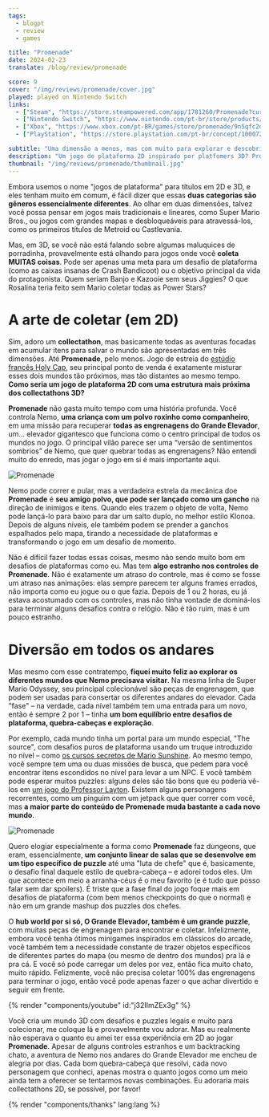 ```yaml
---
tags:
  - blogpt
  - review
  - games

title: "Promenade"
date: 2024-02-23
translate: /blog/review/promenade

score: 9
cover: "/img/reviews/promenade/cover.jpg"
played: played on Nintendo Switch
links:
  - ["Steam", "https://store.steampowered.com/app/1781260/Promenade?curator_clanid=44763507"]
  - ["Nintendo Switch", "https://www.nintendo.com/pt-br/store/products/promenade-switch/"]
  - ["Xbox", "https://www.xbox.com/pt-BR/games/store/promenade/9n5qfc2d98pp"]
  - ["PlayStation", "https://store.playstation.com/pt-br/concept/10007228"]

subtitle: "Uma dimensão a menos, mas com muito para explorar e descobrir"
description: "Um jogo de plataforma 2D inspirado por platfomers 3D? Promenade tem uma dimensão a menos, mas ainda há muito a explorar e descobrir em seus lindos mundos."
thumbnail: "/img/reviews/promenade/thumbnail.jpg"
---
```


Embora usemos o nome "jogos de plataforma" para títulos em 2D e 3D, e eles tenham muito em comum, é fácil dizer que essas **duas categorias são gêneros essencialmente diferentes**. Ao olhar em duas dimensões, talvez você possa pensar em jogos mais tradicionais e lineares, como Super Mario Bros., ou jogos com grandes mapas e desbloqueáveis para atravessá-los, como os primeiros títulos de Metroid ou Castlevania.

Mas, em 3D, se você não está falando sobre algumas maluquices de porradinha, provavelmente está olhando para jogos onde você **coleta MUITAS coisas**. Pode ser apenas uma meta para um desafio de plataforma (como as caixas insanas de Crash Bandicoot) ou o objetivo principal da vida do protagonista. Quem seriam Banjo e Kazooie sem seus Jiggies? O que Rosalina teria feito sem Mario coletar todas as Power Stars?

# A arte de coletar (em 2D)

Sim, adoro um **collectathon**, mas basicamente todas as aventuras focadas em acumular itens para salvar o mundo são apresentadas em três dimensões. Até **Promenade**, pelo menos. Jogo de estreia do [estúdio francês Holy Cap](https://www.holycapstudio.com/en/home/), seu principal ponto de venda é exatamente misturar esses dois mundos tão próximos, mas tão distantes ao mesmo tempo. **Como seria um jogo de plataforma 2D com uma estrutura mais próxima dos collectathons 3D?**

**Promenade** não gasta muito tempo com uma história profunda. Você controla Nemo, **uma criança com um polvo roxinho como companheiro**, em uma missão para recuperar **todas as engrenagens do Grande Elevador**, um... elevador gigantesco que funciona como o centro principal de todos os mundos no jogo. O principal vilão parece ser uma “versão de sentimentos sombrios” de Nemo, que quer quebrar todas as engrenagens? Não entendi muito do enredo, mas jogar o jogo em si é mais importante aqui.

![Promenade](/img/reviews/promenade/puzzle.jpg)

Nemo pode correr e pular, mas a verdadeira estrela da mecânica doe **Promenade** é **seu amigo polvo, que pode ser lançado como um gancho** na direção de inimigos e itens. Quando eles trazem o objeto de volta, Nemo pode lançá-lo para baixo para dar um salto duplo, no melhor estilo Klonoa. Depois de alguns níveis, ele também podem se prender a ganchos espalhados pelo mapa, tirando a necessidade de plataformas e transformando o jogo em um desafio de momento.

Não é difícil fazer todas essas coisas, mesmo não sendo muito bom em desafios de plataformas como eu. Mas tem **algo estranho nos controles de Promenade**. Não é exatamente um atraso do controle, mas é como se fosse um atraso nas animações: elas sempre parecem ter alguns frames errados, não importa como eu jogue ou o que fazia. Depois de 1 ou 2 horas, eu já estava acostumado com os controles, mas não tinha vontade de dominá-los para terminar alguns desafios contra o relógio. Não é tão ruim, mas é um pouco estranho.

# Diversão em todos os andares

Mas mesmo com esse contratempo, **fiquei muito feliz ao explorar os diferentes mundos que Nemo precisava visitar**. Na mesma linha de Super Mario Odyssey, seu principal colecionável são peças de engrenagem, que podem ser usadas para consertar os diferentes andares do elevador. Cada "fase" – na verdade, cada nível também tem uma entrada para um novo, então é sempre 2 por 1 – tinha **um bom equilíbrio entre desafios de plataforma, quebra-cabeças e exploração**.

Por exemplo, cada mundo tinha um portal para um mundo especial, "The source", com desafios puros de plataforma usando um truque introduzido no nível – como [os cursos secretos de Mario Sunshine](https://www.mariowiki.com/Super_Mario_Sunshine#Secret_courses). Ao mesmo tempo, você sempre tem uma ou duas missões de busca, que pedem para você encontrar itens escondidos no nível para levar a um NPC. E você também pode esperar muitos puzzles: alguns deles são tão bons que eu poderia vê-los em [um jogo do Professor Layton](/pt/blog/review/layton-curious-village). Existem alguns personagens recorrentes, como um pinguim com um jetpack que quer correr com você, mas **a maior parte do conteúdo de Promenade muda bastante a cada novo mundo**.

![Promenade](/img/reviews/promenade/race.jpg)

Quero elogiar especialmente a forma como **Promenade** faz dungeons, que eram, essencialmente, **um conjunto linear de salas que se desenvolve em um tipo específico de puzzle** até uma "luta de chefe" que é, basicamente, o desafio final daquele estilo de quebra-cabeça – e adorei todos eles. Um que acontece em meio a arranha-céus é o meu favorito (e é tudo que posso falar sem dar spoilers). É triste que a fase final do jogo foque mais em desafios de plataforma (com bem menos checkpoints do que o normal) e não em um grande mashup dos puzzles dos chefes.

O **hub world por si só, O Grande Elevador, também é um grande puzzle**, com muitas peças de engrenagem para encontrar e coletar. Infelizmente, embora você tenha ótimos minigames inspirados em clássicos do arcade, você também tem a necessidade constante de trazer objetos específicos de diferentes partes do mapa (ou mesmo de dentro dos mundos) pra lá e pra cá. E você só pode carregar um deles por vez, então fica muito chato, muito rápido. Felizmente, você não precisa coletar 100% das engrenagens para terminar o jogo, então você pode apenas fazer o que achar divertido e seguir em frente.

{% render "components/youtube" id:"j32IImZEx3g" %}

Você cria um mundo 3D com desafios e puzzles legais e muito para colecionar, me coloque lá e provavelmente vou adorar. Mas eu realmente não esperava o quanto eu amei ter essa experiência em 2D ao jogar **Promenade**. Apesar de alguns controles estranhos e um backtracking chato, a aventura de Nemo nos andares do Grande Elevador me encheu de alegria por dias. Cada bom quebra-cabeça que resolvi, cada novo personagem que conheci, apenas mostra o quanto jogos como um meio ainda tem a oferecer se tentarmos novas combinações. Eu adoraria mais collectathons 2D, se possível, por favor!

{% render "components/thanks" lang:lang %}